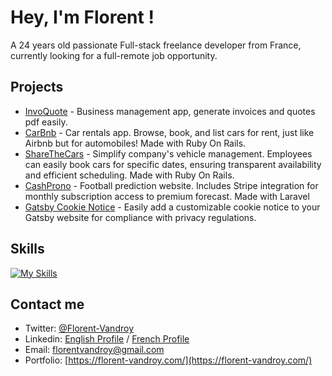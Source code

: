 # Hey, I'm Florent !

A 24 years old passionate Full-stack freelance developer from France, currently looking for a full-remote job opportunity.

## Projects
- [InvoQuote](https://github.com/florent6001/invoquote-laravel) - Business management app, generate invoices and quotes pdf easily.
- [CarBnb](https://github.com/dguasco-git/carbnb) - Car rentals app. Browse, book, and list cars for rent, just like Airbnb but for automobiles! Made with Ruby On Rails.
- [ShareTheCars](https://github.com/florent6001/sharethecars) - Simplify company's vehicle management. Employees can easily book cars for specific dates, ensuring transparent availability and efficient scheduling. Made with Ruby On Rails.
- [CashProno](https://github.com/florent6001/CashProno) - Football prediction website. Includes Stripe integration for monthly subscription access to premium forecast. Made with Laravel
- [Gatsby Cookie Notice](https://github.com/florent6001/gatsby-cookie-notice) - Easily add a customizable cookie notice to your Gatsby website for compliance with privacy regulations.


## Skills
[![My Skills](https://skillicons.dev/icons?i=tailwind,bootstrap,react,laravel,rails,scss,postgres,wordpress&perline=5)]()

## Contact me
- Twitter: [@Florent-Vandroy](https://twitter.com/Florent_Vandroy)
- Linkedin: [English Profile](https://www.linkedin.com/in/florent-vandroy/?locale=en_US) / [French Profile](https://www.linkedin.com/in/florent-vandroy)
- Email: [florentvandroy@gmail.com](mailto:florentvandroy@gmail.com)
- Portfolio: [https://florent-vandroy.com/](https://florent-vandroy.com/)

